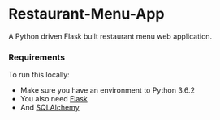 # Restaurant-Menu-App

A Python driven Flask built restaurant menu web application.

### Requirements

To run this locally:

* Make sure you have an environment to Python 3.6.2
* You also need [Flask](http://www.flask.pocoo.org/)
* And [SQLAlchemy](https://www.sqlalchemy.org/)